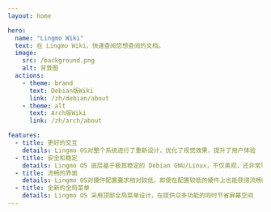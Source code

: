 ```yaml
---
layout: home

hero:
  name: "Lingmo Wiki"
  text: 在 Lingmo Wiki，快速查阅您想查阅的文档。
  image:
    src: /background.png
    alt: 背景图
  actions:
    - theme: brand
      text: Debian版Wiki
      link: /zh/debian/about
    - theme: alt
      text: Arch版Wiki
      link: /zh/arch/about

features:
  - title: 更好的交互
    details: Lingmo OS对整个系统进行了重新设计，优化了视觉效果，提升了用户体验
  - title: 安全和稳定
    details: Lingmo OS 底层基于极其稳定的 Debian GNU/Linux，不仅美观，还非常可靠
  - title: 流畅的界面
    details: Lingmo OS对硬件配置要求相对较低，即使在配置较低的硬件上也能获得流畅的体验
  - title: 全新的全局菜单
    details: Lingmo OS 采用顶部全局菜单设计，在提供众多功能的同时节省屏幕空间
---
```


